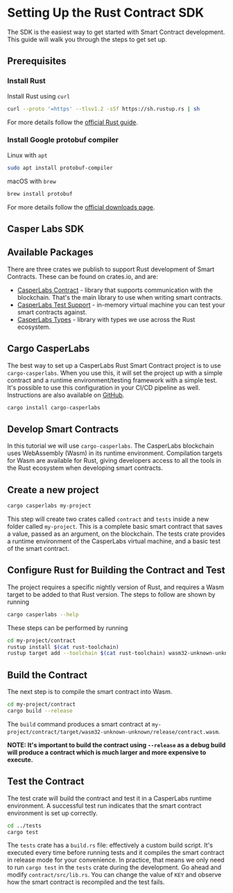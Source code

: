 # Setting Up the Rust Contract SDK
The SDK is the easiest way to get started with Smart Contract development. This guide will walk you through the steps to get set up.

## Prerequisites 

### Install Rust
Install Rust using `curl`
```bash
curl --proto '=https' --tlsv1.2 -sSf https://sh.rustup.rs | sh
```

For more details follow the [official Rust guide](https://www.rust-lang.org/tools/install).

### Install Google protobuf compiler

Linux with `apt` 

```bash
sudo apt install protobuf-compiler
```

macOS with `brew`

```bash
brew install protobuf
```

For more details follow the [official downloads page](https://developers.google.com/protocol-buffers/docs/downloads).

## Casper Labs SDK

## Available Packages
There are three crates we publish to support Rust development of Smart Contracts. These can be found on crates.io, and are:
* [CasperLabs Contract](https://crates.io/crates/casperlabs-contract) - library that supports communication with the blockchain. That's the main library to use when writing smart contracts.
* [CasperLabs Test Support](https://crates.io/crates/casperlabs-engine-test-support) - in-memory virtual machine you can test your smart contracts against.
* [CasperLabs Types](https://crates.io/crates/casperlabs-types) - library with types we use across the Rust ecosystem.


## Cargo CasperLabs
The best way to set up a CasperLabs Rust Smart Contract project is to use `cargo-casperlabs`.  When you use this, it will set the project up with a simple contract and a runtime environment/testing framework with a simple test. It's possible to use this configuration in your CI/CD pipeline as well. Instructions are also available on [GitHub](https://github.com/CasperLabs/CasperLabs/tree/master/execution-engine/cargo-casperlabs).
```bash
cargo install cargo-casperlabs
```


## Develop Smart Contracts
In this tutorial we will use `cargo-casperlabs`. The CasperLabs blockchain uses WebAssembly (Wasm) in its runtime environment.  Compilation targets for Wasm are available for Rust, giving developers access to all the tools in the Rust ecosystem when developing smart contracts.

## Create a new project

```bash
cargo casperlabs my-project
```
This step will create two crates called `contract` and `tests` inside a new folder called `my-project`. This is a complete basic smart contract that saves a value, passed as an argument, on the blockchain. The tests crate provides a runtime environment of the CasperLabs virtual machine, and a basic test of the smart contract.

## Configure Rust for Building the Contract and Test

The project requires a specific nightly version of Rust, and requires a Wasm target to be added to that Rust version.  The steps to follow are shown by running
```bash
cargo casperlabs --help
```

These steps can be performed by running
```bash
cd my-project/contract
rustup install $(cat rust-toolchain)
rustup target add --toolchain $(cat rust-toolchain) wasm32-unknown-unknown
```

## Build the Contract
The next step is to compile the smart contract into Wasm.
```bash
cd my-project/contract
cargo build --release
```
The `build` command produces a smart contract at `my-project/contract/target/wasm32-unknown-unknown/release/contract.wasm`.

**NOTE: It's important to build the contract using `--release` as a debug build will produce a contract which is much larger and more expensive to execute.**

## Test the Contract
The test crate will build the contract and test it in a CasperLabs runtime environment.  A successful test run indicates that the smart contract environment is set up correctly.

```bash
cd ../tests
cargo test
```
The `tests` crate has a `build.rs` file: effectively a custom build script. It's executed every time before running tests and it compiles the smart contract in release mode for your convenience. In practice, that means we only need to run `cargo test` in the `tests` crate during the development. Go ahead and modify `contract/src/lib.rs`. You can change the value of `KEY` and observe how the smart contract is recompiled and the test fails.
